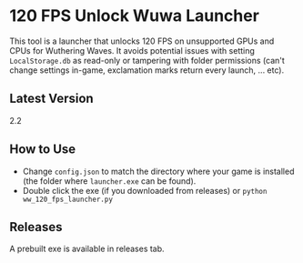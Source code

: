# 120 FPS Unlock Wuwa Launcher

This tool is a launcher that unlocks 120 FPS on unsupported GPUs and CPUs for Wuthering Waves. It avoids potential issues with setting `LocalStorage.db` as read-only or tampering with folder permissions (can't change settings in-game, exclamation marks return every launch, ... etc).

## Latest Version

2.2

## How to Use

- Change `config.json` to match the directory where your game is installed (the folder where `launcher.exe` can be found).
- Double click the exe (if you downloaded from releases) or `python ww_120_fps_launcher.py`

## Releases

A prebuilt exe is available in releases tab.